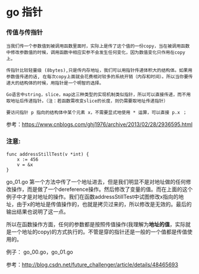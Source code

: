 # go 指针

### 传值与传指针
```
当我们传一个参数值到被调用函数里面时，实际上是传了这个值的一份copy，当在被调用函数中修改参数值的时候，调用函数中相应实参不会发生任何变化，因为数值变化只作用在copy上。

传指针比较轻量级 (8bytes),只是传内存地址，我们可以用指针传递体积大的结构体。如果用参数值传递的话, 在每次copy上面就会花费相对较多的系统开销（内存和时间）。所以当你要传递大的结构体的时候，用指针是一个明智的选择。

Go语言中string，slice，map这三种类型的实现机制类似指针，所以可以直接传递，而不用取地址后传递指针。（注：若函数需改变slice的长度，则仍需要取地址传递指针）

要访问指针 p 指向的结构体中某个元素 x，不需要显式地使用 * 运算，可以直接 p.x ；
```
参考：https://www.cnblogs.com/ghj1976/archive/2013/02/28/2936595.html


###  注意:
```
func addressStillTest(v *int) {
    x := 456
    v = &x
}
```
go_01.go 第一个方法中传了一个地址进去，但是我们明显不是对地址做的任何修改操作，而是做了一个dereference操作。然后修改了变量的值。而在上面的这个例子中才是对地址的操作。我们在函数addressStillTest中试图修改x指向的地址，由于x的地址是传值操作的，也就是拷贝过来的，所以修改是无效的。最后的输出结果也说明了这一点。

所以在函数操作方面，任何的参数都是按照传值操作(我理解为**地址的值**，实际就是一个地址的copy)的方式执行的。不管是穿的指针还是一般的一个值都是传值使用的。

例子： go_00.go，go_01.go

参考：http://blog.csdn.net/future_challenger/article/details/48465693
